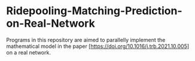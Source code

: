 # Ridepooling-Matching-Prediction-on-Real-Network
 Programs in this repository are aimed to parallelly  implement the mathematical model in the paper [https://doi.org/10.1016/j.trb.2021.10.005] on a real network.
